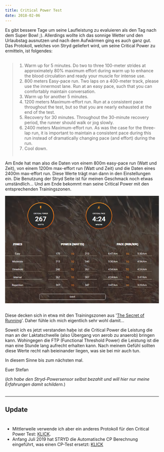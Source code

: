 ```yaml
---
title: Critical Power Test
date: 2018-02-06
---
```


Es gibt bessere Tage um seine Laufleistung zu evaluieren als den Tag nach dem Super Bowl ;). Allerdings wollte ich das sonnige Wetter und den Urlaubstag ausnutzen und nach dem Aufwärmen ging es auch ganz gut. Das Protokoll, welches von Stryd geliefert wird, um seine Critical Power zu ermitteln, ist folgendes:<br><br>

> 1. Warm up for 5 minutes. Do two to three 100-meter strides at approximately 80% maximum effort during warm up to enhance the blood circulation and ready your muscle for intense use.
> 2. 800 meters Easy-pace run. Two laps on a 400-meter track, please use the innermost lane. Run at an easy pace, such that you can comfortably maintain conversation.
> 3. Warm up for another 5 minutes.
> 4. 1200 meters Maximum-effort run. Run at a consistent pace throughout the test, but so that you are nearly exhausted at the end of the test.
> 5. Recovery for 30 minutes. Throughout the 30-minute recovery period, the runner should walk or jog slowly.
> 6. 2400 meters Maximum-effort run. As was the case for the three-lap run, it is important to maintain a consistent pace during this run instead of dramatically changing pace (and effort) during the run.
> 7. Cool down.<br /><br />

Am Ende hat man also die Daten von einem 800m easy-pace run (Watt und Zeit), von einem 1200m max-effort run (Watt und Zeit) und die Daten eines 2400m max-effort run. Diese Werte trägt man dann in den Einstellungen ein. Die Benutzung der Stryd Seite ist für meinen Geschmack noch etwas umständlich... Und am Ende bekommt man seine Critical Power mit den entsprechenden Trainingszonen.

[<img src='/assets/images/traininzones.png' class='w-4/5' align='center'/>](/assets/images/traininzones.png)<br><br>

Diese decken sich in etwa mit den Trainingszonen aus '<a href='http://amzn.to/2Ek4EFs' class='external' target='_blank' rel='noopener'>The Secret of Running</a>'. Daher fühle ich mich eigentlich sehr wohl damit...

Soweit ich es jetzt verstanden habe ist die Critical Power die Leistung die man an der Laktatschwelle (also Übergang von aerob zu anaerob) bringen kann. Wohingegen die FTP (Functional Threshold Power) die Leistung ist die man eine Stunde lang aufrecht erhalten kann. Nach meinem Gefühl sollten diese Werte recht nah beieinander liegen, was sie bei mir auch tun.

In diesem Sinne bis zum nächsten mal.

Euer Stefan

(_Ich habe den Stryd-Powersensor selbst bezahlt und will hier nur meine Erfahrungen damit schildern._)<br><br>

---

## Update<br><br>

-   Mittlerweile verwende ich aber ein anderes Protokoll für den Critical Power Test: [KLICK](/posts/2018-12-06-ein-jahr-training-mit-dem-stryd-powersensor).
-   Anfang Juli 2019 hat STRYD die Automatische CP Berechnung eingeführt, was einen CP-Test ersetzt: [KLICK](/posts/2019-07-10-stryd-berechnet-die-ftp-cp-jetzt-automatisch)<br><br>
